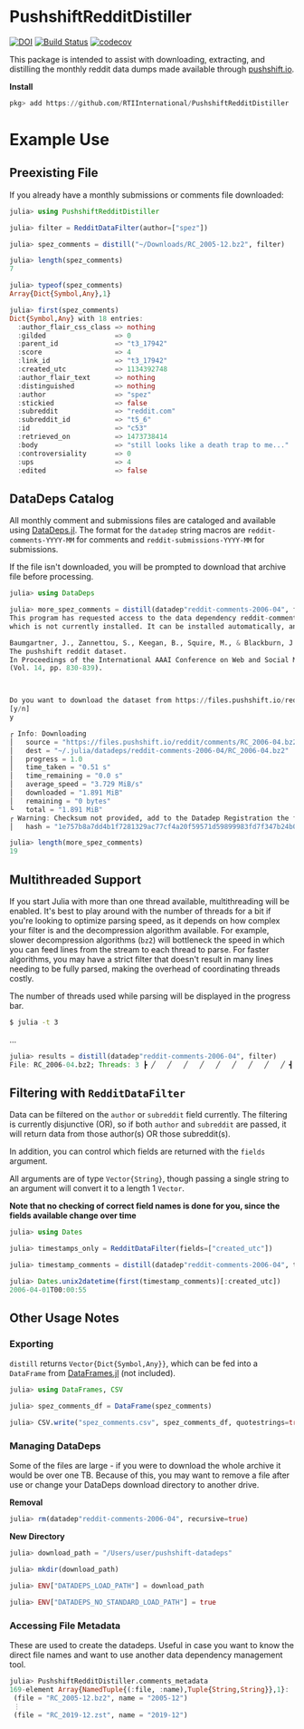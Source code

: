 # PushshiftRedditDistiller

[![DOI](https://zenodo.org/badge/308441861.svg)](https://zenodo.org/badge/latestdoi/308441861)
[![Build Status](https://travis-ci.org/RTIInternational/PushshiftRedditDistiller.svg?branch=main)](https://travis-ci.org/RTIInternational/PushshiftRedditDistiller)
[![codecov](https://codecov.io/gh/RTIInternational/PushshiftRedditDistiller/branch/main/graph/badge.svg?token=MignPc2p7E)](undefined)

This package is intended to assist with downloading, extracting, and distilling the monthly reddit data dumps made available through [pushshift.io](https://files.pushshift.io/reddit/).

**Install**

```julia
pkg> add https://github.com/RTIInternational/PushshiftRedditDistiller
```


# Example Use

## Preexisting File
If you already have a monthly submissions or comments file downloaded:

```julia
julia> using PushshiftRedditDistiller

julia> filter = RedditDataFilter(author=["spez"])

julia> spez_comments = distill("~/Downloads/RC_2005-12.bz2", filter)

julia> length(spez_comments)
7

julia> typeof(spez_comments)
Array{Dict{Symbol,Any},1}

julia> first(spez_comments)
Dict{Symbol,Any} with 18 entries:
  :author_flair_css_class => nothing
  :gilded                 => 0
  :parent_id              => "t3_17942"
  :score                  => 4
  :link_id                => "t3_17942"
  :created_utc            => 1134392748
  :author_flair_text      => nothing
  :distinguished          => nothing
  :author                 => "spez"
  :stickied               => false
  :subreddit              => "reddit.com"
  :subreddit_id           => "t5_6"
  :id                     => "c53"
  :retrieved_on           => 1473738414
  :body                   => "still looks like a death trap to me..."
  :controversiality       => 0
  :ups                    => 4
  :edited                 => false
```

## DataDeps Catalog

All monthly comment and submissions files are cataloged and available using [DataDeps.jl](https://github.com/oxinabox/DataDeps.jl). The format for the `datadep` string macros are `reddit-comments-YYYY-MM` for comments and `reddit-submissions-YYYY-MM` for submissions.

If the file isn't downloaded, you will be prompted to download that archive file before processing.

```julia
julia> using DataDeps

julia> more_spez_comments = distill(datadep"reddit-comments-2006-04", filter)
This program has requested access to the data dependency reddit-comments-2006-04.
which is not currently installed. It can be installed automatically, and you will not see this message again.

Baumgartner, J., Zannettou, S., Keegan, B., Squire, M., & Blackburn, J. (2020, May). 
The pushshift reddit dataset.
In Proceedings of the International AAAI Conference on Web and Social Media 
(Vol. 14, pp. 830-839).



Do you want to download the dataset from https://files.pushshift.io/reddit/comments/RC_2006-04.bz2 to "~/.julia/datadeps/reddit-comments-2006-04"?
[y/n]
y

┌ Info: Downloading
│   source = "https://files.pushshift.io/reddit/comments/RC_2006-04.bz2"
│   dest = "~/.julia/datadeps/reddit-comments-2006-04/RC_2006-04.bz2"
│   progress = 1.0
│   time_taken = "0.51 s"
│   time_remaining = "0.0 s"
│   average_speed = "3.729 MiB/s"
│   downloaded = "1.891 MiB"
│   remaining = "0 bytes"
└   total = "1.891 MiB"
┌ Warning: Checksum not provided, add to the Datadep Registration the following hash line
│   hash = "1e757b8a7dd4b1f7281329ac77cf4a20f59571d59899983fd7f347b24b081516"

julia> length(more_spez_comments)
19
```

## Multithreaded Support

If you start Julia with more than one thread available, multithreading will be enabled. It's best to play around with the number of threads for a bit if you're looking to optimize parsing speed, as it depends on how complex your filter is and the decompression algorithm available. For example, slower decompression algorithms (`bz2`) will bottleneck the speed in which you can feed lines from the stream to each thread to parse. For faster algorithms, you may have a strict filter that doesn't result in many lines needing to be fully parsed, making the overhead of coordinating threads costly.

The number of threads used while parsing will be displayed in the progress bar.

```bash
$ julia -t 3
```
...

```julia
julia> results = distill(datadep"reddit-comments-2006-04", filter)
File: RC_2006-04.bz2; Threads: 3 ┣ ╱   ╱   ╱   ╱   ╱   ╱   ╱   ╱   ╱ ┫ 19090it 00:01 [35469.7 it/s]
```


## Filtering with `RedditDataFilter`

Data can be filtered on the `author` or `subreddit` field currently. The filtering is currently disjunctive (OR), so if both `author` and `subreddit` are passed, it will return data from those author(s) OR those subreddit(s).

In addition, you can control which fields are returned with the `fields` argument.

All arguments are of type `Vector{String}`, though passing a single string to an argument will convert it to a length 1 `Vector`.

**Note that no checking of correct field names is done for you, since the fields available change over time**

```julia
julia> using Dates

julia> timestamps_only = RedditDataFilter(fields=["created_utc"])

julia> timestamp_comments = distill(datadep"reddit-comments-2006-04", timestamps_only)

julia> Dates.unix2datetime(first(timestamp_comments)[:created_utc])
2006-04-01T00:00:55
```

## Other Usage Notes

### Exporting

`distill` returns `Vector{Dict{Symbol,Any}}`, which can be fed into a `DataFrame` from [DataFrames.jl](https://github.com/JuliaData/DataFrames.jl) (not included).

```julia
julia> using DataFrames, CSV

julia> spez_comments_df = DataFrame(spez_comments)

julia> CSV.write("spez_comments.csv", spez_comments_df, quotestrings=true)
```

### Managing DataDeps

Some of the files are large - if you were to download the whole archive it would be over one TB. Because of this, you may want to remove a file after use or change your DataDeps download directory to another drive.

**Removal**

```julia
julia> rm(datadep"reddit-comments-2006-04", recursive=true)
```

**New Directory**

```julia
julia> download_path = "/Users/user/pushshift-datadeps"

julia> mkdir(download_path)

julia> ENV["DATADEPS_LOAD_PATH"] = download_path

julia> ENV["DATADEPS_NO_STANDARD_LOAD_PATH"] = true
```

### Accessing File Metadata

These are used to create the datadeps. Useful in case you want to know the direct file names and want to use another data dependency management tool.


```julia
julia> PushshiftRedditDistiller.comments_metadata
169-element Array{NamedTuple{(:file, :name),Tuple{String,String}},1}:
 (file = "RC_2005-12.bz2", name = "2005-12")
 ⋮
 (file = "RC_2019-12.zst", name = "2019-12")
```

